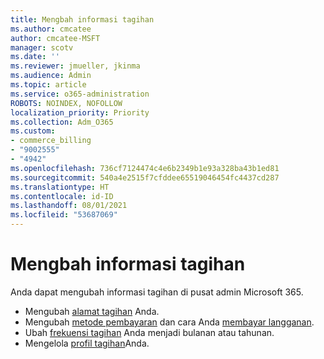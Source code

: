 ```yaml
---
title: Mengbah informasi tagihan
ms.author: cmcatee
author: cmcatee-MSFT
manager: scotv
ms.date: ''
ms.reviewer: jmueller, jkinma
ms.audience: Admin
ms.topic: article
ms.service: o365-administration
ROBOTS: NOINDEX, NOFOLLOW
localization_priority: Priority
ms.collection: Adm_O365
ms.custom:
- commerce_billing
- "9002555"
- "4942"
ms.openlocfilehash: 736cf7124474c4e6b2349b1e93a328ba43b1ed81
ms.sourcegitcommit: 540a4e2515f7cfddee65519046454fc4437cd287
ms.translationtype: HT
ms.contentlocale: id-ID
ms.lasthandoff: 08/01/2021
ms.locfileid: "53687069"
---
```

# <a name="change-billing-information"></a>Mengbah informasi tagihan

Anda dapat mengubah informasi tagihan di pusat admin Microsoft 365. 

- Mengubah [alamat tagihan](/microsoft-365/commerce/billing-and-payments/change-your-billing-addresses) Anda.
- Mengubah [metode pembayaran](/microsoft-365/commerce/billing-and-payments/manage-payment-methods) dan cara Anda [membayar langganan](/microsoft-365/commerce/billing-and-payments/pay-for-your-subscription).
- Ubah [frekuensi tagihan](/microsoft-365/commerce/billing-and-payments/change-payment-frequency) Anda menjadi bulanan atau tahunan.
- Mengelola [profil tagihan](/microsoft-365/commerce/billing-and-payments/manage-billing-profiles)Anda.
